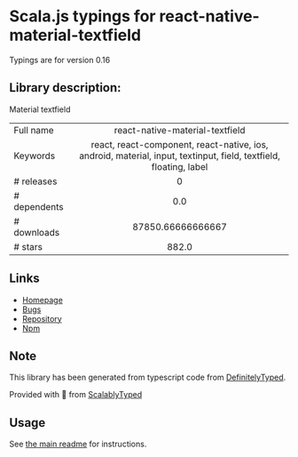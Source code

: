 
# Scala.js typings for react-native-material-textfield

Typings are for version 0.16

## Library description:
Material textfield

|                    |                 |
| ------------------ | :-------------: |
| Full name          | react-native-material-textfield |
| Keywords           | react, react-component, react-native, ios, android, material, input, textinput, field, textfield, floating, label |
| # releases         | 0 |
| # dependents       | 0.0 |
| # downloads        | 87850.66666666667 |
| # stars            | 882.0 |

## Links
- [Homepage](https://github.com/n4kz/react-native-material-textfield#readme)
- [Bugs](https://github.com/n4kz/react-native-material-textfield/issues)
- [Repository](https://github.com/n4kz/react-native-material-textfield)
- [Npm](https://www.npmjs.com/package/react-native-material-textfield)
    


## Note
This library has been generated from typescript code from [DefinitelyTyped](https://definitelytyped.org).

Provided with :purple_heart: from [ScalablyTyped](https://github.com/oyvindberg/ScalablyTyped)

## Usage
See [the main readme](../../readme.md) for instructions.


